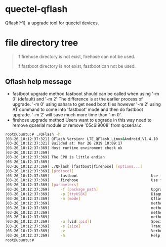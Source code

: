 # quectel-qflash

Qflash[^1], a upgrade tool for quectel devices.

# file directory tree

> If firehose directory is not exist, firehose can not be used.
>
> If fastboot directory is not exist, fastboot can not be used.
>

## Qflash help message

- fastboot upgrade method
fastboot should can be called when using '-m 0' (default) and '-m 2'
The difference is at the earlier process of upgrade. '-m 0' using sahara to get need boot files however '-m 2' using AT command to come into 'fastboot' mode and then do fastboot upgrade.
'-m 2' will save much more time than '-m 0'.
- firehose upgrade method
Users want to upgrade in this way need to remove qcserial module or remove '05c6:9008' from qcserial.c.

```bash
root@ubuntu:# ./QFlash -h
[03-26_10:12:37:321] QFlash Version: LTE_QFlash_Linux&Android_V1.4.10
[03-26_10:12:37:321] Builded at: Mar 26 2019 10:09:17
[03-26_10:12:37:369] Host runtime enviroment check ok
[03-26_10:12:37:369]
[03-26_10:12:37:369] The CPU is little endian
[03-26_10:12:37:369]
[03-26_10:12:37:369] ./QFlash [fastboot|firehose] [options...]
[03-26_10:12:37:369] [protocol]
[03-26_10:12:37:369]     fastboot                                 Use fastboot upgrade protocol
[03-26_10:12:37:369]     firehose                                 Use firehose upgrade protocol
[03-26_10:12:37:369] [parameters]
[03-26_10:12:37:369]     -f [package_path]                        Upgrade package path
[03-26_10:12:37:369]     -p [ttyUSBX]                             Diagnoise port, will auto-detect if not specified
[03-26_10:12:37:369]     -m [mode]                                Qflash upgrade method
[03-26_10:12:37:369]                                              method = 1 --> streaming download protocol
[03-26_10:12:37:369]                                              method = 0 --> fastboot download protocol
[03-26_10:12:37:369]                                              method = 2 --> fastboot download protocol (at command first)
[03-26_10:12:37:369]                                              method = 3 --> firehose download protocol
[03-26_10:12:37:369]     -u [vid[:pid]]                           Specify VID and PID mannully
[03-26_10:12:37:369]     -s [size]                                Transport block size
[03-26_10:12:37:369]     -v                                       Verbose
[03-26_10:12:37:369]     -h                                       Help message
root@ubuntu:#
```
